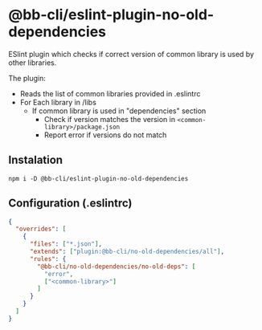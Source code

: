 # @bb-cli/eslint-plugin-no-old-dependencies

ESlint plugin which checks if correct version of common library is used by other libraries.

The plugin:

- Reads the list of common libraries provided in .eslintrc
- For Each library in /libs
  - If common library is used in "dependencies" section
    - Check if version matches the version in `<common-library>/package.json`
    - Report error if versions do not match

## Instalation

```
npm i -D @bb-cli/eslint-plugin-no-old-dependencies
```

## Configuration (.eslintrc)

```json
{
  "overrides": [
    {
      "files": ["*.json"],
      "extends": ["plugin:@bb-cli/no-old-dependencies/all"],
      "rules": {
        "@bb-cli/no-old-dependencies/no-old-deps": [
          "error",
          ["<common-library>"]
        ]
      }
    }
  ]
}
```
